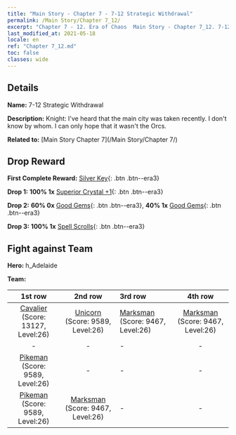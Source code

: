 ```yaml
---
title: "Main Story - Chapter 7 - 7-12 Strategic Withdrawal"
permalink: /Main Story/Chapter 7_12/
excerpt: "Chapter 7 - 12. Era of Chaos  Main Story - Chapter 7_12. 7-12 Strategic Withdrawal"
last_modified_at: 2021-05-18
locale: en
ref: "Chapter 7_12.md"
toc: false
classes: wide
---
```


## Details

 **Name:** 7-12 Strategic Withdrawal

 **Description:** Knight: I've heard that the main city was taken recently. I don't know by whom. I can only hope that it wasn't the Orcs.

 **Related to:** [Main Story Chapter 7](/Main Story/Chapter 7/)

## Drop Reward

 **First Complete Reward:** [Silver Key](/Items/con_693/){: .btn .btn--era3}

 **Drop 1:** **100% 1x** [Superior Crystal +1](/Items/mat_24/){: .btn .btn--era3}

 **Drop 2:** **60% 0x** [Good Gems](/Items/mat_16/){: .btn .btn--era3}, **40% 1x** [Good Gems](/Items/mat_16/){: .btn .btn--era3}

 **Drop 3:** **100% 1x** [Spell Scrolls](/Items/con_694/){: .btn .btn--era3}


## Fight against Team
 **Hero:** h_Adelaide

 **Team:**


  | 1st row | 2nd row | 3rd row | 4th row |
  |:----:|:----:|:----|:----:|
  | [Cavalier](/units/Cavalier/) (Score: 13127, Level:26)  | [Unicorn](/units/Unicorn/) (Score: 9589, Level:26)  | [Marksman](/units/Marksman/) (Score: 9467, Level:26)  | [Marksman](/units/Marksman/) (Score: 9467, Level:26)  |
  | - | - | - | - |
  | [Pikeman](/units/Pikeman/) (Score: 9589, Level:26)  | - | - | - |
  | [Pikeman](/units/Pikeman/) (Score: 9589, Level:26)  | [Marksman](/units/Marksman/) (Score: 9467, Level:26)  | - | - |


